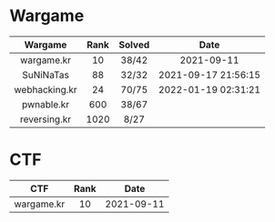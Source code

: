 # Wargame

|Wargame|Rank|Solved|Date|
|:---:|:---:|:---:|:---:|
|wargame.kr|10|38/42|2021-09-11|
|SuNiNaTas|88|32/32|2021-09-17 21:56:15|
|webhacking.kr|24|70/75|2022-01-19 02:31:21|
|pwnable.kr|600|38/67||
|reversing.kr|1020|8/27||

# CTF

|CTF|Rank|Date|
|:---:|:---:|:---:|
|wargame.kr|10|2021-09-11|